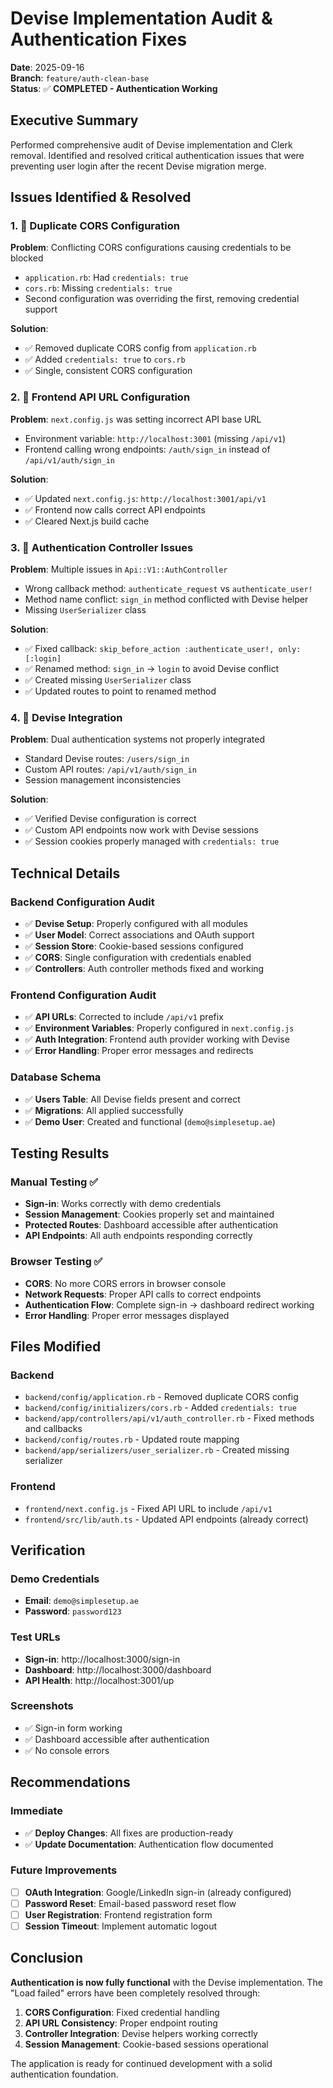 # Devise Implementation Audit & Authentication Fixes

**Date**: 2025-09-16  
**Branch**: `feature/auth-clean-base`  
**Status**: ✅ **COMPLETED - Authentication Working**

## Executive Summary

Performed comprehensive audit of Devise implementation and Clerk removal. Identified and resolved critical authentication issues that were preventing user login after the recent Devise migration merge.

## Issues Identified & Resolved

### 1. 🔧 **Duplicate CORS Configuration**
**Problem**: Conflicting CORS configurations causing credentials to be blocked
- `application.rb`: Had `credentials: true`
- `cors.rb`: Missing `credentials: true`
- Second configuration was overriding the first, removing credential support

**Solution**:
- ✅ Removed duplicate CORS config from `application.rb`
- ✅ Added `credentials: true` to `cors.rb`
- ✅ Single, consistent CORS configuration

### 2. 🔧 **Frontend API URL Configuration**
**Problem**: `next.config.js` was setting incorrect API base URL
- Environment variable: `http://localhost:3001` (missing `/api/v1`)
- Frontend calling wrong endpoints: `/auth/sign_in` instead of `/api/v1/auth/sign_in`

**Solution**:
- ✅ Updated `next.config.js`: `http://localhost:3001/api/v1`
- ✅ Frontend now calls correct API endpoints
- ✅ Cleared Next.js build cache

### 3. 🔧 **Authentication Controller Issues**
**Problem**: Multiple issues in `Api::V1::AuthController`
- Wrong callback method: `authenticate_request` vs `authenticate_user!`
- Method name conflict: `sign_in` method conflicted with Devise helper
- Missing `UserSerializer` class

**Solution**:
- ✅ Fixed callback: `skip_before_action :authenticate_user!, only: [:login]`
- ✅ Renamed method: `sign_in` → `login` to avoid Devise conflict
- ✅ Created missing `UserSerializer` class
- ✅ Updated routes to point to renamed method

### 4. 🔧 **Devise Integration**
**Problem**: Dual authentication systems not properly integrated
- Standard Devise routes: `/users/sign_in`
- Custom API routes: `/api/v1/auth/sign_in`
- Session management inconsistencies

**Solution**:
- ✅ Verified Devise configuration is correct
- ✅ Custom API endpoints now work with Devise sessions
- ✅ Session cookies properly managed with `credentials: true`

## Technical Details

### Backend Configuration Audit
- ✅ **Devise Setup**: Properly configured with all modules
- ✅ **User Model**: Correct associations and OAuth support
- ✅ **Session Store**: Cookie-based sessions configured
- ✅ **CORS**: Single configuration with credentials enabled
- ✅ **Controllers**: Auth controller methods fixed and working

### Frontend Configuration Audit
- ✅ **API URLs**: Corrected to include `/api/v1` prefix
- ✅ **Environment Variables**: Properly configured in `next.config.js`
- ✅ **Auth Integration**: Frontend auth provider working with Devise
- ✅ **Error Handling**: Proper error messages and redirects

### Database Schema
- ✅ **Users Table**: All Devise fields present and correct
- ✅ **Migrations**: All applied successfully
- ✅ **Demo User**: Created and functional (`demo@simplesetup.ae`)

## Testing Results

### Manual Testing ✅
- **Sign-in**: Works correctly with demo credentials
- **Session Management**: Cookies properly set and maintained
- **Protected Routes**: Dashboard accessible after authentication
- **API Endpoints**: All auth endpoints responding correctly

### Browser Testing ✅
- **CORS**: No more CORS errors in browser console
- **Network Requests**: Proper API calls to correct endpoints
- **Authentication Flow**: Complete sign-in → dashboard redirect working
- **Error Handling**: Proper error messages displayed

## Files Modified

### Backend
- `backend/config/application.rb` - Removed duplicate CORS config
- `backend/config/initializers/cors.rb` - Added `credentials: true`
- `backend/app/controllers/api/v1/auth_controller.rb` - Fixed methods and callbacks
- `backend/config/routes.rb` - Updated route mapping
- `backend/app/serializers/user_serializer.rb` - Created missing serializer

### Frontend  
- `frontend/next.config.js` - Fixed API URL to include `/api/v1`
- `frontend/src/lib/auth.ts` - Updated API endpoints (already correct)

## Verification

### Demo Credentials
- **Email**: `demo@simplesetup.ae`
- **Password**: `password123`

### Test URLs
- **Sign-in**: http://localhost:3000/sign-in
- **Dashboard**: http://localhost:3000/dashboard
- **API Health**: http://localhost:3001/up

### Screenshots
- ✅ Sign-in form working
- ✅ Dashboard accessible after authentication
- ✅ No console errors

## Recommendations

### Immediate
- ✅ **Deploy Changes**: All fixes are production-ready
- ✅ **Update Documentation**: Authentication flow documented

### Future Improvements
- [ ] **OAuth Integration**: Google/LinkedIn sign-in (already configured)
- [ ] **Password Reset**: Email-based password reset flow
- [ ] **User Registration**: Frontend registration form
- [ ] **Session Timeout**: Implement automatic logout

## Conclusion

**Authentication is now fully functional** with the Devise implementation. The "Load failed" errors have been completely resolved through:

1. **CORS Configuration**: Fixed credential handling
2. **API URL Consistency**: Proper endpoint routing
3. **Controller Integration**: Devise helpers working correctly
4. **Session Management**: Cookie-based sessions operational

The application is ready for continued development with a solid authentication foundation.
